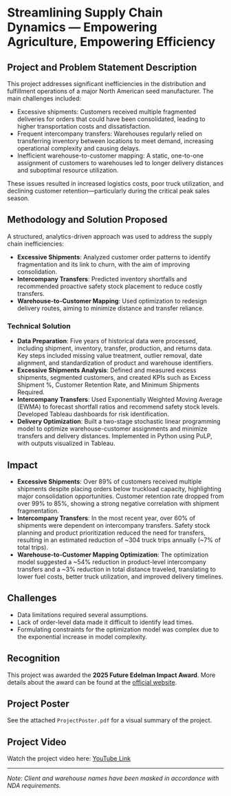 # Streamlining Supply Chain Dynamics — Empowering Agriculture, Empowering Efficiency

## Project and Problem Statement Description
This project addresses significant inefficiencies in the distribution and fulfillment operations of a major North American seed manufacturer. The main challenges included:
- Excessive shipments: Customers received multiple fragmented deliveries for orders that could have been consolidated, leading to higher transportation costs and dissatisfaction.
- Frequent intercompany transfers: Warehouses regularly relied on transferring inventory between locations to meet demand, increasing operational complexity and causing delays.
- Inefficient warehouse-to-customer mapping: A static, one-to-one assignment of customers to warehouses led to longer delivery distances and suboptimal resource utilization.

These issues resulted in increased logistics costs, poor truck utilization, and declining customer retention—particularly during the critical peak sales season.

## Methodology and Solution Proposed
A structured, analytics-driven approach was used to address the supply chain inefficiencies:
- **Excessive Shipments**: Analyzed customer order patterns to identify fragmentation and its link to churn, with the aim of improving consolidation.
- **Intercompany Transfers**: Predicted inventory shortfalls and recommended proactive safety stock placement to reduce costly transfers.
- **Warehouse-to-Customer Mapping**: Used optimization to redesign delivery routes, aiming to minimize distance and transfer reliance.

### Technical Solution
- **Data Preparation**: Five years of historical data were processed, including shipment, inventory, transfer, production, and returns data. Key steps included missing value treatment, outlier removal, date alignment, and standardization of product and warehouse identifiers.
- **Excessive Shipments Analysis**: Defined and measured excess shipments, segmented customers, and created KPIs such as Excess Shipment %, Customer Retention Rate, and Minimum Shipments Required.
- **Intercompany Transfers**: Used Exponentially Weighted Moving Average (EWMA) to forecast shortfall ratios and recommend safety stock levels. Developed Tableau dashboards for risk identification.
- **Delivery Optimization**: Built a two-stage stochastic linear programming model to optimize warehouse-customer assignments and minimize transfers and delivery distances. Implemented in Python using PuLP, with outputs visualized in Tableau.

## Impact
- **Excessive Shipments**: Over 89% of customers received multiple shipments despite placing orders below truckload capacity, highlighting major consolidation opportunities. Customer retention rate dropped from over 99% to 85%, showing a strong negative correlation with shipment fragmentation.
- **Intercompany Transfers**: In the most recent year, over 60% of shipments were dependent on intercompany transfers. Safety stock planning and product prioritization reduced the need for transfers, resulting in an estimated reduction of ~304 truck trips annually (~7% of total trips).
- **Warehouse-to-Customer Mapping Optimization**: The optimization model suggested a ~54% reduction in product-level intercompany transfers and a ~3% reduction in total distance traveled, translating to lower fuel costs, better truck utilization, and improved delivery timelines.

## Challenges
- Data limitations required several assumptions.
- Lack of order-level data made it difficult to identify lead times.
- Formulating constraints for the optimization model was complex due to the exponential increase in model complexity.

## Recognition
This project was awarded the **2025 Future Edelman Impact Award**. More details about the award can be found at the [official website](https://business.purdue.edu/masters/programs/ms-business-analytics-and-information-management/experience/future-edelman.php).

## Project Poster
See the attached `ProjectPoster.pdf` for a visual summary of the project.

## Project Video
Watch the project video here: [YouTube Link](https://youtu.be/llBVkrbu4IE?si=B4YRfxdni7mXjWat)

---
*Note: Client and warehouse names have been masked in accordance with NDA requirements.* 